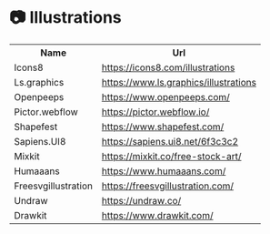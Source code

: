 

<!-- illustrations -->
<h1 align="left">📷 Illustrations</h1>

<table>

  <tr>
    <th>Name</th>
    <th>Url</th>
  </tr>

  <tr>
    <td>Icons8</td>
    <td>
        <a href="https://icons8.com/illustrations" target="_blank">https://icons8.com/illustrations</a>
    </td>
  </tr>

  <tr>
    <td>Ls.graphics</td>
    <td>
        <a href="https://www.ls.graphics/illustrations" target="_blank">https://www.ls.graphics/illustrations</a>
    </td>
  </tr>

  <tr>
    <td>Openpeeps</td>
    <td>
        <a href="https://www.openpeeps.com/" target="_blank">https://www.openpeeps.com/</a>
    </td>
  </tr>

  <tr>
    <td>Pictor.webflow</td>
    <td>
        <a href="https://pictor.webflow.io/" target="_blank">https://pictor.webflow.io/</a>
    </td>
  </tr>

  <tr>
    <td>Shapefest</td>
    <td>
        <a href="https://www.shapefest.com/" target="_blank">https://www.shapefest.com/</a>
    </td>
  </tr>
  
   <tr>
    <td>Sapiens.UI8</td>
    <td>
        <a href="https://sapiens.ui8.net/6f3c3c2" target="_blank">https://sapiens.ui8.net/6f3c3c2</a>
    </td>
  </tr>

   <tr>
    <td>Mixkit</td>
    <td>
        <a href="https://mixkit.co/free-stock-art/" target="_blank">https://mixkit.co/free-stock-art/</a>
    </td>
  </tr>

   <tr>
    <td>Humaaans</td>
    <td>
        <a href="https://www.humaaans.com/" target="_blank">https://www.humaaans.com/</a>
    </td>
  </tr>

   <tr>
    <td>Freesvgillustration</td>
    <td>
        <a href="https://freesvgillustration.com/" target="_blank">https://freesvgillustration.com/</a>
    </td>
  </tr>

   <tr>
    <td>Undraw</td>
    <td>
        <a href="https://undraw.co/" target="_blank">https://undraw.co/</a>
    </td>
  </tr>

   <tr>
    <td>Drawkit</td>
    <td>
        <a href="https://www.drawkit.com/" target="_blank">https://www.drawkit.com/</a>
    </td>
  </tr>

  
  
</table>
